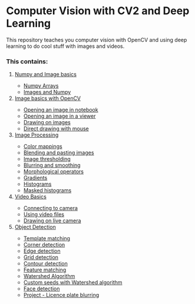 # Computer Vision with CV2 and Deep Learning

This repository teaches you computer vision with OpenCV and using deep learning to do cool 
stuff with images and videos.

### This contains:
<ol>
    <li><a href="./Section\ -\ 1:\ NumPy\ and\ Image\ basics/00-NumPy-Arrays.ipynb">Numpy and Image basics</a></li>
        <ul>
            <li><a href="Section - 1: NumPy and Image basics/00-NumPy-Arrays.ipynb">Numpy Arrays</a></li>
            <li><a href="Section - 1: NumPy and Image basics/01-Images-and-NumPy.ipynb">Images and Numpy</a></li>
        </ul>
    <li><a href="Section - 2: Image Basics with OpenCV">Image basics with OpenCV</a></li>
        <ul>
            <li><a href="">Opening an image in notebook</a></li>
            <li><a href="">Opening an image in a viewer</a></li>
            <li><a href="">Drawing on images</a></li>
            <li><a href="">Direct drawing with mouse</a></li>
        </ul>        
    <li><a href="Section - 3: Image Processing">Image Processing</a></li>
        <ul>
            <li><a href="">Color mappings</a></li>
            <li><a href="">Blending and pasting images</a></li>
            <li><a href="">Image thresholding</a></li>
            <li><a href="">Blurring and smoothing</a></li>
            <li><a href="">Morphological operators</a></li>
            <li><a href="">Gradients</a></li>
            <li><a href="">Histograms</a></li>
            <li><a href="">Masked histograms</a></li>
        </ul>    
    <li><a href="Section - 4: Video Basics">Video Basics</a></li>
        <ul>
            <li><a href="">Connecting to camera</a></li>
            <li><a href="">Using video files</a></li>
            <li><a href="">Drawing on live camera</a></li>
        </ul>    
    <li><a href="Section - 5: Object Detection">Object Detection</a></li>
        <ul>
            <li><a href="">Template matching</a></li>
            <li><a href="">Corner detection</a></li>
            <li><a href="">Edge detection</a></li>
            <li><a href="">Grid detection</a></li>
            <li><a href="">Contour detection</a></li>
            <li><a href="">Feature matching</a></li>
            <li><a href="">Watershed Algorithm</a></li>
            <li><a href="">Custom seeds with Watershed algorithm</a></li>
            <li><a href="">Face detection</a></li>
            <li><a href="">Project - Licence plate blurring</a></li>
        </ul>    
</ol>